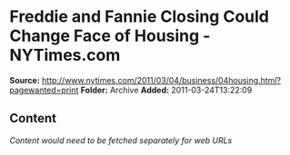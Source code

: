 # Freddie and Fannie Closing Could Change Face of Housing - NYTimes.com

**Source:** http://www.nytimes.com/2011/03/04/business/04housing.html?pagewanted=print
**Folder:** Archive
**Added:** 2011-03-24T13:22:09




## Content
*Content would need to be fetched separately for web URLs*
